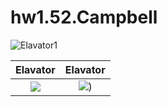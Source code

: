 # hw1.52.Campbell
![Elavator1](https://cdn.discordapp.com/attachments/307657330479333376/618420076638502933/image0.jpg)

Elavator                   |  Elavator
:-------------------------:|:-------------------------:
![](https://cdn.discordapp.com/attachments/307657330479333376/618419998452482059/image0.jpg)  |  ![](https://cdn.discordapp.com/attachments/437880451890151432/624047388566355979/20190918_200018.jpg))
